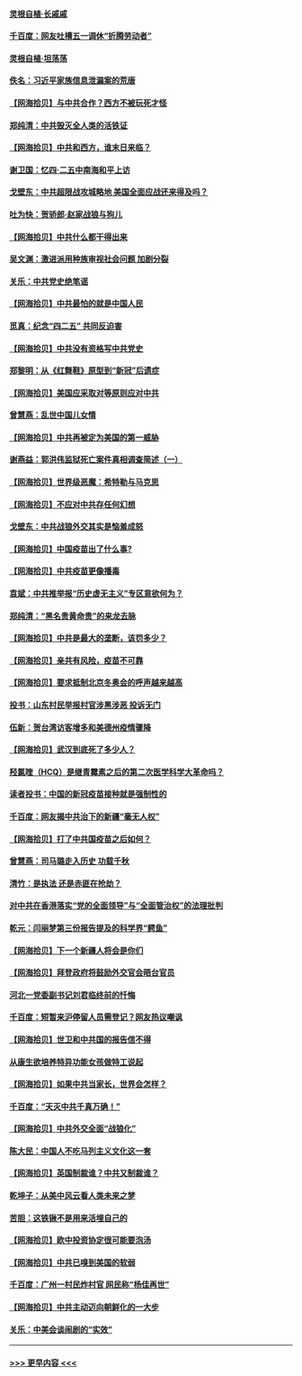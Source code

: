 #### [灵根自植‧长戚戚](../pages/nsc993/n12905585.md?t=04270001) 
#### [千百度：网友吐槽五一调休“折腾劳动者”](../pages/nsc993/n12905934.md?t=04270001) 
#### [灵根自植‧坦荡荡](../pages/nsc993/n12905562.md?t=04270001) 
#### [佚名：习近平家族信息泄漏案的荒唐](../pages/nsc993/n12904705.md?t=04270001) 
#### [【网海拾贝】与中共合作？西方不被玩死才怪](../pages/nsc993/n12903873.md?t=04270001) 
#### [郑纯清：中共毁灭全人类的活铁证](../pages/nsc993/n12903785.md?t=04270001) 
#### [【网海拾贝】中共和西方，谁末日来临？](../pages/nsc993/n12903482.md?t=04270001) 
#### [谢卫国：忆四‧二五中南海和平上访](../pages/nsc993/n12902192.md?t=04270001) 
#### [戈壁东：中共超限战攻城略地 美国全面应战还来得及吗？](../pages/nsc993/n12902297.md?t=04270001) 
#### [吐为快：贺骄郎‧赵家战狼与狗儿](../pages/nsc993/n12902280.md?t=04270001) 
#### [【网海拾贝】中共什么都干得出来](../pages/nsc993/n12897500.md?t=04270001) 
#### [吴文渊：激进派用种族审视社会问题 加剧分裂](../pages/nsc993/n12893881.md?t=04270001) 
#### [关乐：中共党史绝笔谣](../pages/nsc993/n12897270.md?t=04270001) 
#### [【网海拾贝】中共最怕的就是中国人民](../pages/nsc993/n12894705.md?t=04270001) 
#### [觅真：纪念“四二五” 共同反迫害](../pages/nsc993/n12894553.md?t=04270001) 
#### [【网海拾贝】中共没有资格写中共党史](../pages/nsc993/n12892231.md?t=04270001) 
#### [郑黎明：从《红舞鞋》原型到“新冠”后遗症](../pages/nsc993/n12890469.md?t=04270001) 
#### [【网海拾贝】美国应采取对等原则应对中共](../pages/nsc993/n12889176.md?t=04270001) 
#### [曾慧燕：乱世中国儿女情](../pages/nsc993/n12887931.md?t=04270001) 
#### [【网海拾贝】中共再被定为美国的第一威胁](../pages/nsc993/n12887580.md?t=04270001) 
#### [谢燕益：郭洪伟监狱死亡案件真相调查简述（一）](../pages/nsc993/n12885648.md?t=04270001) 
#### [【网海拾贝】世界级恶魔：希特勒与马克思](../pages/nsc993/n12884062.md?t=04270001) 
#### [【网海拾贝】不应对中共存任何幻想](../pages/nsc993/n12881460.md?t=04270001) 
#### [戈壁东：中共战狼外交其实是恼羞成怒](../pages/nsc993/n12880392.md?t=04270001) 
#### [【网海拾贝】中国疫苗出了什么事?](../pages/nsc993/n12879124.md?t=04270001) 
#### [【网海拾贝】中共疫苗更像播毒](../pages/nsc993/n12876631.md?t=04270001) 
#### [袁斌：中共推举报“历史虚无主义”专区意欲何为？](../pages/nsc993/n12876530.md?t=04270001) 
#### [郑纯清：“黑名贵黄命贵”的来龙去脉](../pages/nsc993/n12875589.md?t=04270001) 
#### [【网海拾贝】中共是最大的垄断，该罚多少？](../pages/nsc993/n12874006.md?t=04270001) 
#### [【网海拾贝】亲共有风险，疫苗不可靠](../pages/nsc993/n12872224.md?t=04270001) 
#### [【网海拾贝】要求抵制北京冬奥会的呼声越来越高](../pages/nsc993/n12868962.md?t=04270001) 
#### [投书：山东村民举报村官涉黑涉恶 投诉无门](../pages/nsc993/n12869726.md?t=04270001) 
#### [伍新：贺台湾访客增多和美德州疫情骤降](../pages/nsc993/n12865651.md?t=04270001) 
#### [【网海拾贝】武汉到底死了多少人？](../pages/nsc993/n12863707.md?t=04270001) 
#### [羟氯喹（HCQ）是继青霉素之后的第二次医学科学大革命吗？](../pages/nsc993/n12638564.md?t=04270001) 
#### [读者投书：中国的新冠疫苗接种就是强制性的](../pages/nsc993/n12859932.md?t=04270001) 
#### [千百度：网友揭中共治下的新疆“毫无人权”](../pages/nsc993/n12858385.md?t=04270001) 
#### [【网海拾贝】打了中共国疫苗之后如何？](../pages/nsc993/n12857866.md?t=04270001) 
#### [曾慧燕：司马璐走入历史 功载千秋](../pages/nsc993/n12856996.md?t=04270001) 
#### [清竹：是执法 还是赤匪在抢劫？](../pages/nsc993/n12856952.md?t=04270001) 
#### [对中共在香港落实“党的全面领导”与“全面管治权”的法理批判](../pages/nsc993/n12856929.md?t=04270001) 
#### [乾元：闫丽梦第三份报告提及的科学界“鳄鱼”](../pages/nsc993/n12855985.md?t=04270001) 
#### [【网海拾贝】下一个新疆人将会是你们](../pages/nsc993/n12855864.md?t=04270001) 
#### [【网海拾贝】拜登政府将鼓励外交官会晤台官员](../pages/nsc993/n12853615.md?t=04270001) 
#### [河北一党委副书记刘君临终前的忏悔](../pages/nsc993/n12849420.md?t=04270001) 
#### [千百度：短暂来沪停留人员需登记？网友热议嘲讽](../pages/nsc993/n12853497.md?t=04270001) 
#### [【网海拾贝】世卫和中共国的报告信不得](../pages/nsc993/n12850902.md?t=04270001) 
#### [从康生欲培养特异功能女孩做特工说起](../pages/nsc993/n12849289.md?t=04270001) 
#### [【网海拾贝】如果中共当家长，世界会怎样？](../pages/nsc993/n12848436.md?t=04270001) 
#### [千百度：“天灭中共千真万确！”](../pages/nsc993/n12845659.md?t=04270001) 
#### [【网海拾贝】中共外交全面“战狼化”](../pages/nsc993/n12845607.md?t=04270001) 
#### [陈大民：中国人不吃马列主义文化这一套](../pages/nsc993/n12842496.md?t=04270001) 
#### [【网海拾贝】英国制裁谁？中共又制裁谁？](../pages/nsc993/n12840909.md?t=04270001) 
#### [乾坤子：从美中风云看人类未来之梦](../pages/nsc993/n12840590.md?t=04270001) 
#### [苦胆：这铁锹不是用来活埋自己的](../pages/nsc993/n12839512.md?t=04270001) 
#### [【网海拾贝】欧中投资协定很可能要泡汤](../pages/nsc993/n12835122.md?t=04270001) 
#### [【网海拾贝】中共已嗅到美国的软弱](../pages/nsc993/n12832411.md?t=04270001) 
#### [千百度：广州一村民炸村官 网民称“杨佳再世”](../pages/nsc993/n12832380.md?t=04270001) 
#### [【网海拾贝】中共主动迈向朝鲜化的一大步](../pages/nsc993/n12829887.md?t=04270001) 
#### [关乐：中美会谈闹剧的“实效”](../pages/nsc993/n12826698.md?t=04270001) 

----
#### [ >>> 更早内容 <<< ](../indexes/nsc993-earlier.md)
